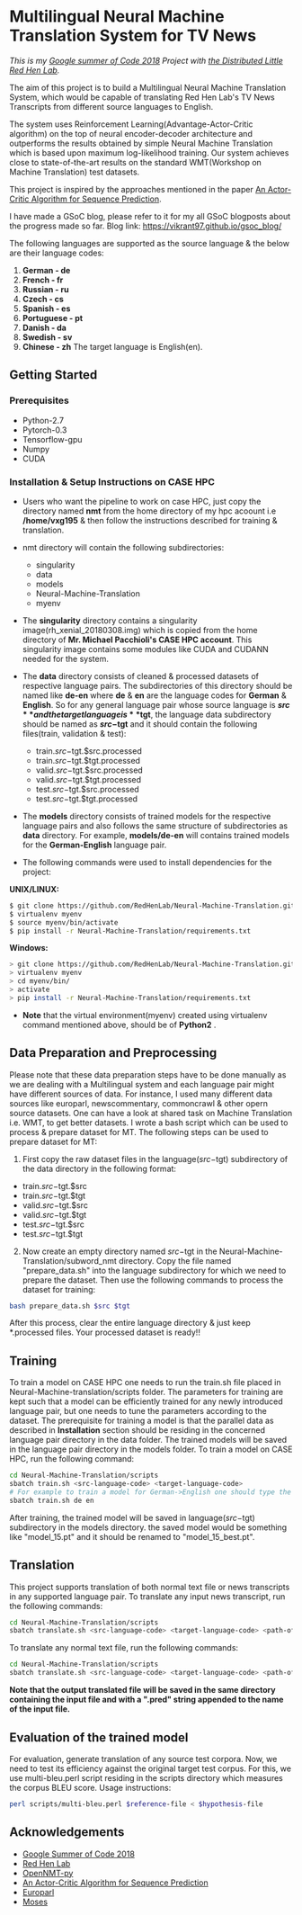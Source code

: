 # Multilingual Neural Machine Translation System for TV News

_This is my [Google summer of Code 2018](https://summerofcode.withgoogle.com/projects/#6685973346254848) Project with [the Distributed Little Red Hen Lab](http://www.redhenlab.org/)._

The aim of this project is to build a Multilingual Neural Machine Translation System, which would be capable of translating Red Hen Lab's TV News Transcripts from different source languages to English. 

The system uses Reinforcement Learning(Advantage-Actor-Critic algorithm) on the top of neural encoder-decoder architecture and outperforms the results obtained by simple Neural Machine Translation which is based upon maximum log-likelihood training. Our system achieves close to state-of-the-art results on the standard WMT(Workshop on Machine Translation) test datasets. 

This project is inspired by the approaches mentioned in the paper [An Actor-Critic Algorithm for Sequence Prediction](https://arxiv.org/pdf/1607.07086).

I have made a GSoC blog, please refer to it for my all GSoC blogposts about the progress made so far.
Blog link: https://vikrant97.github.io/gsoc_blog/

The following languages are supported as the source language & the below are their language codes:
1) **German - de**
2) **French - fr**
3) **Russian - ru**
4) **Czech - cs**
5) **Spanish - es**
6) **Portuguese - pt**
7) **Danish - da**
8) **Swedish - sv**
9) **Chinese - zh**
The target language is English(en).

## Getting Started

### Prerequisites

* Python-2.7
* Pytorch-0.3
* Tensorflow-gpu
* Numpy
* CUDA

### Installation & Setup Instructions on CASE HPC

* Users who want the pipeline to work on case HPC, just copy the directory named **nmt** from the home directory of my hpc acoount i.e **/home/vxg195** & then follow the instructions described for training & translation.

* nmt directory will contain the following subdirectories:
  * singularity
  * data
  * models
  * Neural-Machine-Translation 
  * myenv

* The **singularity** directory contains a singularity image(rh_xenial_20180308.img) which is copied from the home directory of **Mr. Michael Pacchioli's CASE HPC account**. This singularity image contains some modules like CUDA and CUDANN needed for the system. 

* The **data** directory consists of cleaned & processed datasets of respective language pairs. The subdirectories of this directory should be named like **de-en** where **de** & **en** are the language codes for **German** & **English**. So for any general language pair whose source language is **$src** and the target language is **$tgt**, the language data subdirectory should be named as **$src-$tgt** and it should contain the following files(train, validation & test):
  * train.$src-$tgt.$src.processed
  * train.$src-$tgt.$tgt.processed
  * valid.$src-$tgt.$src.processed
  * valid.$src-$tgt.$tgt.processed
  * test.$src-$tgt.$src.processed
  * test.$src-$tgt.$tgt.processed

* The **models** directory consists of trained models for the respective language pairs and also follows the same structure of subdirectories as **data** directory. For example, **models/de-en** will contains trained models for the **German-English** language pair.

* The following commands were used to install dependencies for the project:

**UNIX/LINUX:**
  ```bash
  $ git clone https://github.com/RedHenLab/Neural-Machine-Translation.git
  $ virtualenv myenv
  $ source myenv/bin/activate
  $ pip install -r Neural-Machine-Translation/requirements.txt
  ```
**Windows:**
  ```bash
  > git clone https://github.com/RedHenLab/Neural-Machine-Translation.git
  > virtualenv myenv
  > cd myenv/bin/
  > activate
  > pip install -r Neural-Machine-Translation/requirements.txt
  ```

* **Note** that the virtual environment(myenv) created using virtualenv command mentioned above, should be of **Python2** .

## Data Preparation and Preprocessing

Please note that these data preparation steps have to be done manually as we are dealing with a Multilingual system and each language pair might have different sources of data. For instance, I used many different data sources like europarl, newscommentary, commoncrawl & other opern source datasets. One can have a look at shared task on Machine Translation i.e. WMT, to get better datasets. I wrote a bash script which can be used to process & prepare dataset for MT. The following steps can be used to prepare dataset for MT:
1) First copy the raw dataset files in the language($src-$tgt) subdirectory of the data directory in the following format:
  * train.$src-$tgt.$src
  * train.$src-$tgt.$tgt
  * valid.$src-$tgt.$src
  * valid.$src-$tgt.$tgt
  * test.$src-$tgt.$src
  * test.$src-$tgt.$tgt

2) Now create an empty directory named $src-$tgt in the Neural-Machine-Translation/subword_nmt directory. Copy the file named "prepare_data.sh" into the language subdirectory for which we need to prepare the dataset. Then use the following commands to process the dataset for training:
 ```bash
 bash prepare_data.sh $src $tgt
 ```
 After this process, clear the entire language directory & just keep \*.processed files. Your processed dataset is ready!!

## Training

To train a model on CASE HPC one needs to run the train.sh file placed in Neural-Machine-translation/scripts folder. The parameters for training are kept such that a model can be efficiently trained for any newly introduced language pair, but one needs to tune the parameters according to the dataset. The prerequisite for training a model is that the parallel data as described in **Installation** section should be residing in the concerned language pair directory in the data folder. The trained models will be saved in the language pair directory in the models folder. To train a model on CASE HPC, run the following command:
 
 ```bash
 cd Neural-Machine-Translation/scripts
 sbatch train.sh <src-language-code> <target-language-code>
 # For example to train a model for German->English one should type the following command
 sbatch train.sh de en
 ```
After training, the trained model will be saved in language($src-$tgt) subdirectory in the models directory. the saved model would be something like "model_15.pt" and it should be renamed to "model_15_best.pt". 

## Translation
This project supports translation of both normal text file or news transcripts in any supported language pair.
To translate any input news transcript, run the following commands:
 ```bash
 cd Neural-Machine-Translation/scripts
 sbatch translate.sh <src-language-code> <target-language-code> <path-of-news-transcript> 0
 ```
To translate any normal text file, run the following commands:
 ```bash
 cd Neural-Machine-Translation/scripts
 sbatch translate.sh <src-language-code> <target-language-code> <path-of-news-transcript> 1
 ```
**Note that the output translated file will be saved in the same directory containing the input file and with a ".pred" string appended to the name of the input file.**

## Evaluation of the trained model
For evaluation, generate translation of any source test corpora. Now, we need to test its efficiency against the original target test corpus. For this, we use multi-bleu.perl script residing in the scripts directory which measures the corpus BLEU score. Usage instructions:
```bash
perl scripts/multi-bleu.perl $reference-file < $hypothesis-file
```

## Acknowledgements

* [Google Summer of Code 2018](https://summerofcode.withgoogle.com/)
* [Red Hen Lab](http://www.redhenlab.org/)
* [OpenNMT-py](https://github.com/OpenNMT/OpenNMT-py)
* [An Actor-Critic Algorithm for Sequence Prediction](https://arxiv.org/pdf/1607.07086)
* [Europarl](http://www.statmt.org/europarl/)
* [Moses](https://github.com/moses-smt/mosesdecoder)
